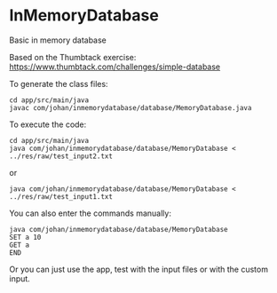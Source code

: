 # InMemoryDatabase
Basic in memory database

Based on the Thumbtack exercise:
https://www.thumbtack.com/challenges/simple-database

To generate the class files:

    cd app/src/main/java
    javac com/johan/inmemorydatabase/database/MemoryDatabase.java 

To execute the code:

    cd app/src/main/java
    java com/johan/inmemorydatabase/database/MemoryDatabase < ../res/raw/test_input2.txt
or 

    java com/johan/inmemorydatabase/database/MemoryDatabase < ../res/raw/test_input1.txt

You can also enter the commands manually:

    java com/johan/inmemorydatabase/database/MemoryDatabase
    SET a 10
    GET a
    END
    
Or you can just use the app, test with the input files or with the custom input.
